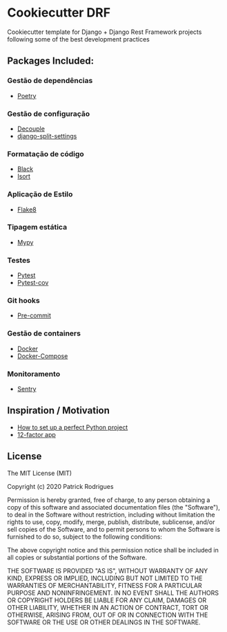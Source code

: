 # Cookiecutter DRF
Cookiecutter template for Django + Django Rest Framework projects following some of the best development practices

## Packages Included:
### Gestão de dependências
- [Poetry](https://python-poetry.org/)
### Gestão de configuração 
- [Decouple](https://github.com/henriquebastos/python-decouple)
- [django-split-settings](https://github.com/sobolevn/django-split-settings)
### Formatação de código
- [Black](https://black.readthedocs.io/en/stable/)
- [Isort](https://github.com/timothycrosley/isort)
### Aplicação de Estilo
- [Flake8](https://flake8.pycqa.org/en/latest/)
### Tipagem estática
- [Mypy](http://mypy-lang.org/)
### Testes
- [Pytest](https://docs.pytest.org/en/latest/)
- [Pytest-cov](https://pytest-cov.readthedocs.io/en/latest/)
### Git hooks 
- [Pre-commit](https://pre-commit.com/)
### Gestão de containers
- [Docker](https://www.docker.com/why-docker)
- [Docker-Compose](https://docs.docker.com/compose/)
### Monitoramento
- [Sentry](https://sentry.io/welcome/)


## Inspiration / Motivation
- [How to set up a perfect Python project](https://sourcery.ai/blog/python-best-practices/)
- [12-factor app](https://12factor.net/pt_br/)

## License
The MIT License (MIT)

Copyright (c) 2020 Patrick Rodrigues <patrick dot pwall at gmail dot com>

Permission is hereby granted, free of charge, to any person obtaining a copy of this software and associated documentation files (the "Software"), to deal in the Software without restriction, including without limitation the rights to use, copy, modify, merge, publish, distribute, sublicense, and/or sell copies of the Software, and to permit persons to whom the Software is furnished to do so, subject to the following conditions:

The above copyright notice and this permission notice shall be included in all copies or substantial portions of the Software.

THE SOFTWARE IS PROVIDED "AS IS", WITHOUT WARRANTY OF ANY KIND, EXPRESS OR IMPLIED, INCLUDING BUT NOT LIMITED TO THE WARRANTIES OF MERCHANTABILITY, FITNESS FOR A PARTICULAR PURPOSE AND NONINFRINGEMENT. IN NO EVENT SHALL THE AUTHORS OR COPYRIGHT HOLDERS BE LIABLE FOR ANY CLAIM, DAMAGES OR OTHER LIABILITY, WHETHER IN AN ACTION OF CONTRACT, TORT OR OTHERWISE, ARISING FROM, OUT OF OR IN CONNECTION WITH THE SOFTWARE OR THE USE OR OTHER DEALINGS IN THE SOFTWARE.
